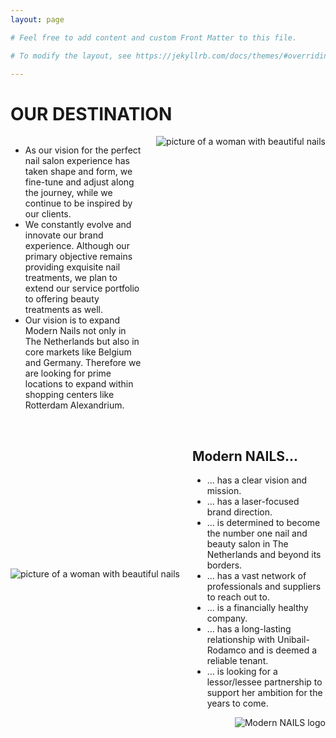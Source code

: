 ```yaml
---
layout: page

# Feel free to add content and custom Front Matter to this file.

# To modify the layout, see https://jekyllrb.com/docs/themes/#overriding-theme-defaults

---
```

<style>
@media screen and (max-width: 768px) {
  .hide-on-mobile {
    display: none;
  }
}
</style>

<h1>OUR DESTINATION</h1>
<div style="display: flex;">
  <div style="flex: 1;">
    <ul>
      <li>As our vision for the perfect nail salon experience has taken shape and form, we fine-tune and adjust along the journey, while we continue to be inspired by our clients.</li>
      <li>We constantly evolve and innovate our brand experience. Although our primary objective remains providing exquisite nail treatments, we plan to extend our service portfolio to offering beauty treatments as well.</li>
      <li>Our vision is to expand Modern Nails not only in The Netherlands but also in core markets like Belgium and Germany. Therefore we are looking for prime locations to expand within shopping centers like Rotterdam Alexandrium.</li>
    </ul>
  </div>
  <div class="hide-on-mobile" style="margin-left: 20px;">
    <img src="{{site.baseurl}}/assets/img/frontpage/img1.png" alt="picture of a woman with beautiful nails">
  </div>
</div>
<br>

<div style="display: flex; align-items: center;">
  <div class="hide-on-mobile" style="margin-right: 20px;">
    <img src="{{site.baseurl}}/assets/img/frontpage/img2.png" alt="picture of a woman with beautiful nails">
  </div>
  <div style="flex: 1;">
    <h2>Modern NAILS...</h2>
    <ul>
      <li>... has a clear vision and mission.</li>
      <li>... has a laser-focused brand direction.</li>
      <li>... is determined to become the number one nail and beauty salon in The Netherlands and beyond its borders.</li>
      <li>... has a vast network of professionals and suppliers to reach out to.</li>
      <li>... is a financially healthy company.</li>
      <li>... has a long-lasting relationship with Unibail-Rodamco and is deemed a reliable tenant.</li>
      <li>... is looking for a lessor/lessee partnership to support her ambition for the years to come.</li>
    </ul>
  </div>
</div>
<div class="hide-on-mobile" style="margin-left: 20px; text-align: right;">
    <img src="{{site.baseurl}}/assets/img/frontpage/logoLine.png" alt="Modern NAILS logo">
</div>


<script>
// function to toggle theme
function toggleTheme() {
  var body = document.querySelector('body');
  body.classList.toggle('dark-mode');
  var themeToggle = document.querySelector('.theme-toggle');
  if (body.classList.contains('dark-mode')) {
    themeToggle.textContent = 'Switch to Light Mode';
  } else {
    themeToggle.textContent = 'Switch to Dark Mode';
  }
}
</script>